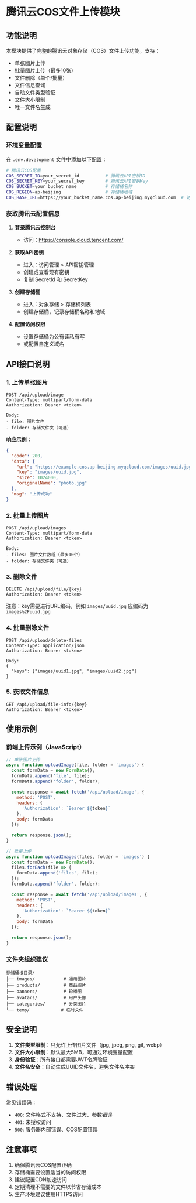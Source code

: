 # 腾讯云COS文件上传模块

## 功能说明

本模块提供了完整的腾讯云对象存储（COS）文件上传功能，支持：

- 单张图片上传
- 批量图片上传（最多10张）
- 文件删除（单个/批量）
- 文件信息查询
- 自动文件类型验证
- 文件大小限制
- 唯一文件名生成

## 配置说明

### 环境变量配置

在 `.env.development` 文件中添加以下配置：

```bash
# 腾讯云COS配置
COS_SECRET_ID=your_secret_id          # 腾讯云API密钥ID
COS_SECRET_KEY=your_secret_key        # 腾讯云API密钥Key
COS_BUCKET=your_bucket_name           # 存储桶名称
COS_REGION=ap-beijing                 # 存储桶地域
COS_BASE_URL=https://your_bucket_name.cos.ap-beijing.myqcloud.com  # 访问域名
```

### 获取腾讯云配置信息

1. **登录腾讯云控制台**
   - 访问：https://console.cloud.tencent.com/

2. **获取API密钥**
   - 进入：访问管理 > API密钥管理
   - 创建或查看现有密钥
   - 复制 SecretId 和 SecretKey

3. **创建存储桶**
   - 进入：对象存储 > 存储桶列表
   - 创建存储桶，记录存储桶名称和地域

4. **配置访问权限**
   - 设置存储桶为公有读私有写
   - 或配置自定义域名

## API接口说明

### 1. 上传单张图片

```http
POST /api/upload/image
Content-Type: multipart/form-data
Authorization: Bearer <token>

Body:
- file: 图片文件
- folder: 存储文件夹（可选）
```

**响应示例：**
```json
{
  "code": 200,
  "data": {
    "url": "https://example.cos.ap-beijing.myqcloud.com/images/uuid.jpg",
    "key": "images/uuid.jpg",
    "size": 1024000,
    "originalName": "photo.jpg"
  },
  "msg": "上传成功"
}
```

### 2. 批量上传图片

```http
POST /api/upload/images
Content-Type: multipart/form-data
Authorization: Bearer <token>

Body:
- files: 图片文件数组（最多10个）
- folder: 存储文件夹（可选）
```

### 3. 删除文件

```http
DELETE /api/upload/file/{key}
Authorization: Bearer <token>
```

注意：key需要进行URL编码，例如 `images/uuid.jpg` 应编码为 `images%2Fuuid.jpg`

### 4. 批量删除文件

```http
POST /api/upload/delete-files
Content-Type: application/json
Authorization: Bearer <token>

Body:
{
  "keys": ["images/uuid1.jpg", "images/uuid2.jpg"]
}
```

### 5. 获取文件信息

```http
GET /api/upload/file-info/{key}
Authorization: Bearer <token>
```

## 使用示例

### 前端上传示例（JavaScript）

```javascript
// 单张图片上传
async function uploadImage(file, folder = 'images') {
  const formData = new FormData();
  formData.append('file', file);
  formData.append('folder', folder);

  const response = await fetch('/api/upload/image', {
    method: 'POST',
    headers: {
      'Authorization': `Bearer ${token}`
    },
    body: formData
  });

  return response.json();
}

// 批量上传
async function uploadImages(files, folder = 'images') {
  const formData = new FormData();
  files.forEach(file => {
    formData.append('files', file);
  });
  formData.append('folder', folder);

  const response = await fetch('/api/upload/images', {
    method: 'POST',
    headers: {
      'Authorization': `Bearer ${token}`
    },
    body: formData
  });

  return response.json();
}
```

### 文件夹组织建议

```
存储桶根目录/
├── images/           # 通用图片
├── products/         # 商品图片
├── banners/          # 轮播图
├── avatars/          # 用户头像
├── categories/       # 分类图片
└── temp/            # 临时文件
```

## 安全说明

1. **文件类型限制**：只允许上传图片文件（jpg, jpeg, png, gif, webp）
2. **文件大小限制**：默认最大5MB，可通过环境变量配置
3. **身份验证**：所有接口都需要JWT令牌验证
4. **文件名安全**：自动生成UUID文件名，避免文件名冲突

## 错误处理

常见错误码：
- `400`: 文件格式不支持、文件过大、参数错误
- `401`: 未授权访问
- `500`: 服务器内部错误、COS配置错误

## 注意事项

1. 确保腾讯云COS配置正确
2. 存储桶需要设置适当的访问权限
3. 建议配置CDN加速访问
4. 定期清理不需要的文件以节省存储成本
5. 生产环境建议使用HTTPS访问